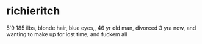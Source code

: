 # richieritch
5'9 185 ilbs, blonde hair, blue eyes,, 46 yr old man, divorced 3 yra now, and wanting to make up for lost time, and fuckem all
